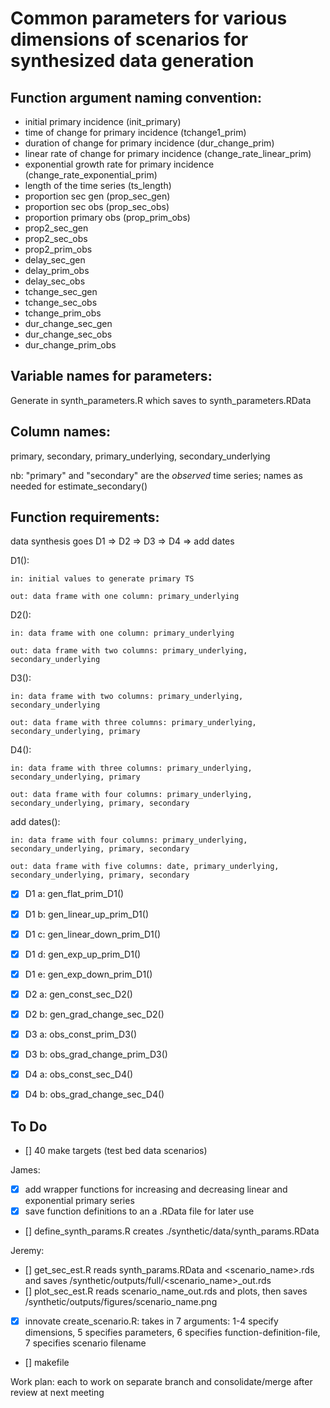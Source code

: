 # Common parameters for various dimensions of scenarios for synthesized data generation

## Function argument naming convention:
- initial primary incidence (init_primary)
- time of change for primary incidence (tchange1_prim)
- duration of change for primary incidence (dur_change_prim)
- linear rate of change for primary incidence (change_rate_linear_prim)
- exponential growth rate for primary incidence (change_rate_exponential_prim)
- length of the time series (ts_length)
- proportion sec gen (prop_sec_gen)
- proportion sec obs (prop_sec_obs)
- proportion primary obs (prop_prim_obs)
- prop2_sec_gen
- prop2_sec_obs
- prop2_prim_obs
- delay_sec_gen
- delay_prim_obs
- delay_sec_obs
- tchange_sec_gen
- tchange_sec_obs
- tchange_prim_obs
- dur_change_sec_gen
- dur_change_sec_obs
- dur_change_prim_obs

## Variable names for parameters:
Generate in synth_parameters.R which saves to synth_parameters.RData



## Column names:
primary, secondary, primary_underlying, secondary_underlying

nb: "primary" and "secondary" are the *observed* time series; names as needed for estimate_secondary()


## Function requirements:

data synthesis goes D1 => D2 => D3 => D4 => add dates

D1(): 
	
	in: initial values to generate primary TS
	
	out: data frame with one column: primary_underlying
	
D2(): 
	
	in: data frame with one column: primary_underlying
	
	out: data frame with two columns: primary_underlying, secondary_underlying
	
D3(): 
	
	in: data frame with two columns: primary_underlying, secondary_underlying
	
	out: data frame with three columns: primary_underlying, secondary_underlying, primary
	
D4(): 
	
	in: data frame with three columns: primary_underlying, secondary_underlying, primary
	
	out: data frame with four columns: primary_underlying, secondary_underlying, primary, secondary
	
add dates():
	
	in: data frame with four columns: primary_underlying, secondary_underlying, primary, secondary
	
	out: data frame with five columns: date, primary_underlying, secondary_underlying, primary, secondary

- [x] D1 a: gen_flat_prim_D1()
- [x] D1 b: gen_linear_up_prim_D1()
- [x] D1 c: gen_linear_down_prim_D1()
- [x] D1 d: gen_exp_up_prim_D1()
- [x] D1 e: gen_exp_down_prim_D1()
- [x] D2 a: gen_const_sec_D2()
- [x] D2 b: gen_grad_change_sec_D2()
- [x] D3 a: obs_const_prim_D3()
- [x] D3 b: obs_grad_change_prim_D3()
- [x] D4 a: obs_const_sec_D4()
- [x] D4 b: obs_grad_change_sec_D4()


## To Do
- [] 40 make targets (test bed data scenarios)

James:
- [x] add wrapper functions for increasing and decreasing linear and exponential primary series
- [x] save function definitions to an a .RData file for later use  
- [] define_synth_params.R creates ./synthetic/data/synth_params.RData

Jeremy:
- [] get_sec_est.R reads  synth_params.RData and <scenario_name>.rds and saves /synthetic/outputs/full/<scenario_name>_out.rds
- [] plot_sec_est.R reads scenario_name_out.rds and plots, then saves /synthetic/outputs/figures/scenario_name.png
- [x] innovate create_scenario.R: takes in 7 arguments: 1-4 specify dimensions, 5 specifies parameters, 6 specifies function-definition-file, 7 specifies scenario filename
- [] makefile

Work plan: each to work on separate branch and consolidate/merge after review at next meeting

